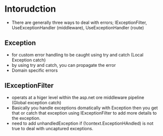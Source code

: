 # Intorudction

- There are generally three ways to deal with errors; IExceptionFilter, UseExceptionHandler (middleware), UseExceptionHandler (route)

## Exception

- for custom error handling to be caught using try and catch (Local Exception catch)
- by using try and catch, you can propagate the error
- Domain specific errors

## IExceptionFilter

- operats at a higer level within the asp.net ore middleware pipeline (Global exception catch)
- Basically you handle exceptions domatically with Exception then you get that or catch that exception using IExceptionFilter to add more details to the exception.
- need to add unhandledException if (!context.ExceptionHAndled) is not true to deal with uncaptured exceptions.

